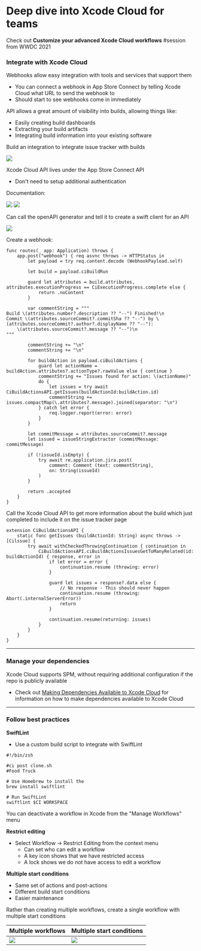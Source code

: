 # **Deep dive into Xcode Cloud for teams**

Check out **Customize your advanced Xcode Cloud workflows** #session from WWDC 2021

### **Integrate with Xcode Cloud**

Webhooks allow easy integration with tools and services that support them

* You can connect a webhook in App Store Connect by telling Xcode Cloud what URL to send the webhook to
* Should start to see webhooks come in immediately

API allows a great amount of visibility into builds, allowing things like:

* Easily creating build dashboards
* Extracting your build artifacts
* Integrating build information into your existing software

Build an integration to integrate issue tracker with builds

![](images/deepdive/integration.png)

Xcode Cloud API lives under the App Store Connect API

* Don't need to setup additional authentication

Documentation:

![](images/deepdive/buildruns.png)
![](images/deepdive/artifacts.png)

Can call the openAPI generator and tell it to create a swift client for an API

![](images/deepdive/generator.png)

Create a webhook:

```
func routes(_ app: Application) throws {
	app.post("webhook") { req asvnc throws -> HTTPStatus in
		let payload = try req.content.decode (WebhookPayload.self)

		let build = payload.ciBuildRun
		
		guard let attributes = build.attributes, attributes.executionProgress == CiExecutionProgress.complete else {
			return .noContent
		}
		
		var commentString = """
Build \(attributes.number?.description ?? "--") Finished!\n
Commit \(attributes.sourceCommit?.commitSha ?? "--") by \(attributes.sourceCommit?.author?.displayName ?? "--"):
	\(attributes.sourceCommit?.message ?? "--")\n
"""		
		
		commentString += "\n"
		commentString += "\n"
		
		for buildAction in payload.ciBuildActions {
			guard let actionName = buildAction.attributes?.actionType?.rawValue else { continue }
			commentString += "Issues found for action: \(actionName)"
			do {
				let issues = try await CiBuildActionsAPI.getIssues(buildActionId:buildAction.id)
				commentString += issues.compactMap(\.attributes?.message).joined(separator: "\n")
			} catch let error {
				req.logger.report(error: error)
			}
		}
	
		let commitMessage = attributes.sourceCommit?.message
		let issued = issueStringExtractor (commitMessage: commitMessage)
	
		if (!issueId.isEmpty) {
			try await re.application.jira.post(
				comment: Comment (text: commentString),
				on: String(issueId)
			)
		}
		
		return .accepted
	}
}
```

Call the Xcode Cloud API to get more information about the build which just completed to include it on the issue tracker page

```
extension CiBuildActionsAPI {
	static func getIssues (buildActionId: String) async throws -> [Cilssue] {
		try await withCheckedThrowingContinuation { continuation in
			CiBuildActionsAPI.ciBuildActionsIssuesGetToManyRelated(id: buildActionId) { response, error in
				if let error = error {
					continuation.resume (throwing: error)
				}

				guard let issues = response?.data else {
					// No response - This should never happen
					continuation.resume (throwing: Abort(.internalServerError))
					return
				}

				continuation.resume(returning: issues)
			}
		}
	}
}
```

---

### **Manage your dependencies**

Xcode Cloud supports SPM, without requiring additional configuration if the repo is publicly available

* Check out [Making Dependencies Available to Xcode Cloud](https://developer.apple.com/documentation/xcode/making-dependencies-available-to-xcode-cloud) for information on how to make dependencies available to Xcode Cloud

---

### **Follow best practices**

**SwiftLint**

* Use a custom build script to integrate with SwiftLint

```
#!/bin/zsh

#ci post clone.sh
#Food Truck

# Use Homebrew to install the
brew install swiftlint

# Run SwiftLint
swiftlint $CI WORKSPACE
```

You can deactivate a workflow in Xcode from the "Manage Workflows" menu

**Restrict editing**

* Select Workflow -> Restrict Editing from the context menu
	* Can set who can edit a workflow
	* A key icon shows that we have restricted access
	* A lock shows we do not have access to edit a workflow

**Multiple start conditions**

* Same set of actions and post-actions
* Different build start conditions
* Easier maintenance

Rather than creating multiple workflows, create a single workflow with multiple start conditions

Multiple workflows | Multiple start conditions
------------------ | -------------------------
![](images/deepdive/multiple_workflows.png) | ![](images/deepdive/start_conditions.png)
